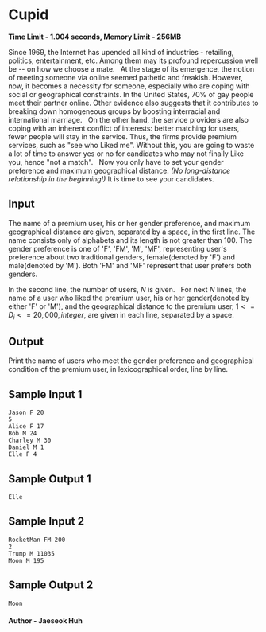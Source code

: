 # Cupid
**Time Limit - 1.004 seconds, Memory Limit - 256MB**


Since 1969, the Internet has upended all kind of industries - retailing, politics, entertainment, etc. Among them may its profound repercussion well be -- on how we choose a mate.  
At the stage of its emergence, the notion of meeting someone via online seemed pathetic and freakish. However, now, it becomes a necessity for someone, especially who are coping with social or geographical constraints. In the United States, 70% of gay people meet their partner online. Other evidence also suggests that it contributes to breaking down homogeneous groups by boosting interracial and international marriage.  
On the other hand, the service providers are also coping with an inherent conflict of interests: better matching for users, fewer people will stay in the service. Thus, the firms provide premium services, such as "see who Liked me". Without this, you are going to waste a lot of time to answer yes or no for candidates who may not finally Like you, hence "not a match".  
Now you only have to set your gender preference and maximum geographical distance. *(No long-distance relationship in the beginning!)* It is time to see your candidates.


## Input
The name of a premium user, his or her gender preference, and maximum geographical distance are given, separated by a space, in the first line. The name consists only of alphabets and its length is not greater than 100. The gender preference is one of 'F', 'FM', 'M', 'MF', representing user's preference about two traditional genders, female(denoted by 'F') and male(denoted by 'M'). Both 'FM' and 'MF' represent that user prefers both genders.

In the second line, the number of users, $N$ is given.  
For next $N$ lines, the name of a user who liked the premium user, his or her gender(denoted by either 'F' or 'M'), and the geographical distance to the premium user, $1<=D_i<=20,000, integer$, are given in each line, separated by a space.

## Output
Print the name of users who meet the gender preference and geographical condition of the premium user, in lexicographical order, line by line.

## Sample Input 1
```
Jason F 20
5
Alice F 17
Bob M 24
Charley M 30
Daniel M 1
Elle F 4
```

## Sample Output 1
```
Elle
```

## Sample Input 2
```
RocketMan FM 200
​​​​​​​2
Trump M 11035
Moon M 195
```

## Sample Output 2
```
Moon
```


#### Author - Jaeseok Huh
